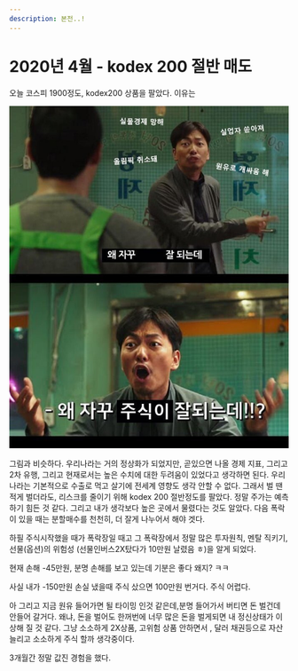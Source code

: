 ```yaml
---
description: 본전..!
---
```


# 2020년 4월 - kodex 200 절반 매도

오늘 코스피 1900정도, kodex200 상품을 팔았다. 이유는

![why](../.gitbook/assets/_2020_04_fun.png)

그림과 비슷하다. 우리나라는 거의 정상화가 되었지만, 곧있으면 나올 경제 지표, 그리고 2차 유행, 그리고 현재로서는 높은 수치에 대한 두려움이 있었다고 생각하면 된다. 우리나라는 기본적으로 수출로 먹고 살기에 전세계 영향도 생각 안할 수 없다. 그래서 벌 땐 적게 벌더라도, 리스크를 줄이기 위해 kodex 200 절반정도를 팔았다. 정말 주가는 예측하기 힘든 것 같다. 그리고 내가 생각보다 높은 곳에서 물렸다는 것도 알았다. 다음 폭락이 있을 때는 분할매수를 천천히, 더 잘게 나누어서 해야 겟다.

하필 주식시작했을 때가 폭락장일 때고 그 폭락장에서 정말 많은 투자원칙, 멘탈 직키기, 선물\(옵션\)의 위험성 \(선물인버스2X탔다가 10만원 날렸음 ㅎ\)을 알게 되었다.

현재 손해 -45만원, 분명 손해를 보고 있는데 기분은 좋다 왜지? ㅋㅋ

사실 내가 -150만원 손실 냈을때 주식 샀으면 100만원 번거다. 주식 어렵다.

아 그리고 지금 원유 들어가면 될 타이밍 인것 같은데,분명 들어가서 버티면 돈 벌건데 안들어 갈거다. 왜냐, 돈을 벌어도 한꺼번에 너무 많은 돈을 벌게되면 내 정신상태가 이상해 질 것 같다. 그냥 소소하게 2X상품, 고위험 상품 안하면서 , 달러 채권등으로 자산 늘리고 소소하게 주식 할까 생각중이다.

3개월간 정말 값진 경험을 했다.



